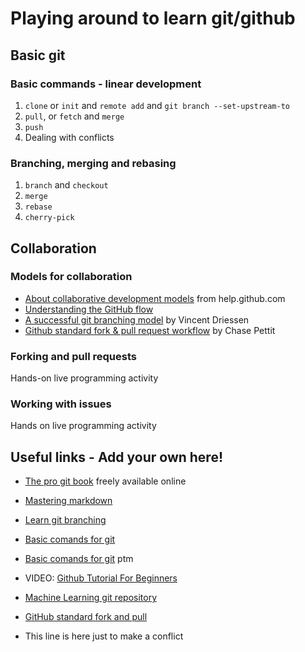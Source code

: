# Playing around to learn git/github
## Basic git
### Basic commands - linear development
1. `clone` or  `init` and `remote add` and `git branch --set-upstream-to`
2. `pull`, or `fetch` and `merge`
3. `push`
4.  Dealing with conflicts
### Branching, merging and rebasing
1. `branch` and `checkout`
2. `merge`
3. `rebase`
4. `cherry-pick`
## Collaboration
### Models for collaboration
* [About collaborative development models](https://help.github.com/en/articles/about-collaborative-development-models) from help.github.com
* [Understanding the GitHub flow](https://guides.github.com/introduction/flow/)
* [A successful git branching model](https://nvie.com/posts/a-successful-git-branching-model/) by Vincent Driessen
* [Github standard fork & pull request workflow](https://gist.github.com/Chaser324/ce0505fbed06b947d962) by Chase Pettit
### Forking and pull requests
Hands-on live programming activity
### Working with issues
Hands on live programming activity
## Useful links - Add your own here!
* [The pro git book](https://git-scm.com/book/en/v2) freely available online
* [Mastering markdown](https://guides.github.com/features/mastering-markdown/)
* [Learn git branching](https://learngitbranching.js.org)


* [Basic comands for git](http://rogerdudler.github.io/git-guide/)
* [Basic comands for git](http://rogerdudler.github.io/git-guide/)
ptm
* VIDEO: [Github Tutorial For Beginners](https://www.youtube.com/watch?v=0fKg7e37bQE)
* [Machine Learning git repository](https://github.com/ageron/handson-ml)
* [GitHub standard fork and pull](https://gist.github.com/Chaser324/ce0505fbed06b947d962)
* This line is here just to make a conflict

